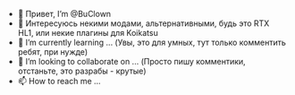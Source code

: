 - 👋 Привет, I’m @BuClown
- 👀 Интересуюсь некими модами, альтернативными, будь это RTX HL1, или некие плагины для Koikatsu
- 🌱 I’m currently learning ... (Увы, это для умных, тут только комментить ребят, при нужде)
- 💞️ I’m looking to collaborate on ... (Просто пишу комментики, отстаньте, это разрабы - крутые)
- 📫 How to reach me ...

<!---
BuClown/BuClown is a ✨ special ✨ repository because its `README.md` (this file) appears on your GitHub profile.
You can click the Preview link to take a look at your changes.
--->
